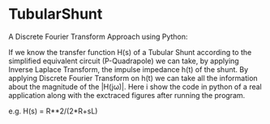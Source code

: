 # TubularShunt
A Discrete Fourier Transform Approach using Python:

If we know the transfer function H(s) of a Tubular Shunt according to the simplified equivalent circuit (P-Quadrapole) we can take, by applying Inverse Laplace Transform, the impulse impedance h(t) of the shunt.
By applying Discrete Fourier Transform on h(t) we can take all the information about the magnitude of the |H(jω)|.
Here i show the code in python of a real application along with the exctraced figures after running the program.

e.g. H(s) = R**2/(2*R+sL)
